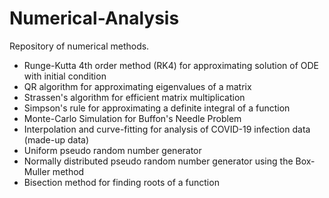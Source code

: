 # Numerical-Analysis

Repository of numerical methods.

- Runge-Kutta 4th order method (RK4) for approximating solution of ODE with initial condition
- QR algorithm for approximating eigenvalues of a matrix
- Strassen's algorithm for efficient matrix multiplication
- Simpson's rule for approximating a definite integral of a function
- Monte-Carlo Simulation for Buffon's Needle Problem
- Interpolation and curve-fitting for analysis of COVID-19 infection data (made-up data)
- Uniform pseudo random number generator
- Normally distributed pseudo random number generator using the Box-Muller method
- Bisection method for finding roots of a function
